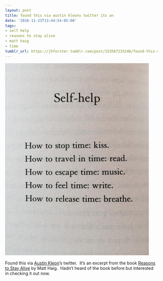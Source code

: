 ```yaml
---
layout: post
title: found this via austin kleons twitter its an
date: '2016-11-23T13:44:54-05:00'
tags:
- self help
- reasons to stay alive
- matt haig
- time
tumblr_url: https://jhforster.tumblr.com/post/153567233246/found-this-via-austin-kleons-twitter-its-an
---
```

 ![](/tumblr_files/tumblr_oh3yqubGDY1uxadqoo1_500.jpg)  

Found this via [Austin Kleon](https://twitter.com/austinkleon)’s twitter. &nbsp;It’s an excerpt from the book [Reasons to Stay Alive](http://amzn.to/2ghCLSq) by Matt Haig. &nbsp;Hadn’t heard of the book before but interested in checking it out now.

